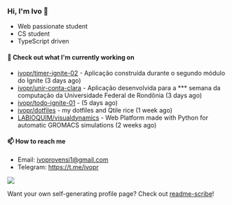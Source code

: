 ### Hi, I'm Ivo 👋

* Web passionate student
* CS student
* TypeScript driven

#### 👷 Check out what I'm currently working on

- [ivopr/timer-ignite-02](https://github.com/ivopr/timer-ignite-02) - Aplicação construída durante o segundo módulo do Ignite (3 days ago)
- [ivopr/unir-conta-clara](https://github.com/ivopr/unir-conta-clara) - Aplicação desenvolvida para a *** semana da computação da Universidade Federal de Rondônia (3 days ago)
- [ivopr/todo-ignite-01](https://github.com/ivopr/todo-ignite-01) -  (5 days ago)
- [ivopr/dotfiles](https://github.com/ivopr/dotfiles) - my dotfiles and Qtile rice (1 week ago)
- [LABIOQUIM/visualdynamics](https://github.com/LABIOQUIM/visualdynamics) - Web Platform made with Python for automatic GROMACS simulations (2 weeks ago)

#### 📫 How to reach me

- Email: [ivoprovensi1@gmail.com](mailto://ivoprovensi1@gmail.com)
- Telegram: https://t.me/ivopr

![](https://github-readme-stats.vercel.app/api/top-langs/?username=ivopr&langs_count=10&layout=compact&theme=react&hide_border=true&bg_color=0D1117&title_color=5ce1e6&icon_color=5ce1e6)

Want your own self-generating profile page? Check out [readme-scribe](https://github.com/muesli/readme-scribe)!
